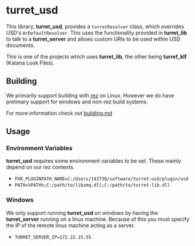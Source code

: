 # turret_usd

This library, **turret_usd**, provides a `turretResolver` class, which overrides USD's `ArDefaultResolver`. This uses the functionality provided in **turret_lib** to talk to a **turret_server** and allows custom URIs to be used within USD documents.

This is one of the projects which uses **turret_lib**, the other being **turref_klf** (Katana Look Files).  

## Building

We primarily support building with [rez](https://github.com/nerdvegas/rez) on Linux. However we do have prelimary support for windows and non-rez build systems.

For more information check out [building.md](building.md)

## Usage

### Environment Variables

**turret_usd** requires some environment variables to be set. These mainly depend on our rez contexts. 

 * `PXR_PLUGINPATH_NAME=C:/Users/142738/software/turret-usd/plugin/usd`
 * `PATH=%PATH%;C:/path/to/libzmq.dll;C:/path/to/turret-lib.dll`

### Windows

We only support running **turret_usd** on windows by having the **turret_server** running on a linux machine. Because of this you must specify the IP of the remote linux machine acting as a server.

 * `TURRET_SERVER_IP=172.22.15.55`

